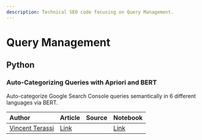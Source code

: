 ```yaml
---
description: Technical SEO code focusing on Query Management.
---
```


# Query Management

## Python

### Auto-Categorizing Queries with Apriori and BERT

Auto-categorize Google Search Console queries semantically in 6 different languages via BERT.

| Author | Article | Source | Notebook |
| :--- | :--- | :--- | :--- |
| [Vincent Terassi](https://twitter.com/VincentTerrasi) | [Link](https://dataseolabs.com/en/google-search-console-clustering-2/) |  | [Link](https://colab.research.google.com/drive/14JC2uQniiVDNAUpVEjdNTyK7rmepwjWB) |



